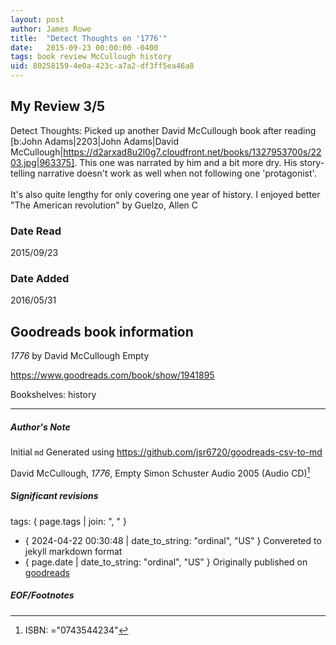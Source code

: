 ```yaml
---
layout: post
author: James Rowe
title:  "Detect Thoughts on '1776'"
date:   2015-09-23 00:00:00 -0400
tags: book review McCullough history
uid: 80258159-4e0a-423c-a7a2-df3ff5ea46a8
---
```


<!-- highly dependent on how you personally use jekyll templates, and how you want this to show up -->

## My Review 3/5

Detect Thoughts: Picked up another David McCullough book after reading [b:John Adams|2203|John Adams|David McCullough|https://d2arxad8u2l0g7.cloudfront.net/books/1327953700s/2203.jpg|963375]. This one was narrated by him and a bit more dry. His story-telling narrative doesn't work as well when not following one 'protagonist'.<br/><br/>It's also quite lengthy for only covering one year of history. I enjoyed better "The American revolution" by Guelzo, Allen C

### Date Read
2015/09/23

### Date Added
2016/05/31

## Goodreads book information

*1776* by David McCullough
Empty

https://www.goodreads.com/book/show/1941895

Bookshelves: history

---

##### Author's Note

Initial `md` Generated using https://github.com/jsr6720/goodreads-csv-to-md

David McCullough, *1776*, Empty Simon  Schuster Audio 2005 (Audio CD)[^1]

##### Significant revisions

tags: { page.tags | join: ", " } <!-- todo move this somewhere -->

- { 2024-04-22 00:30:48 | date_to_string: "ordinal", "US" } Convereted to jekyll markdown format 
- { page.date | date_to_string: "ordinal", "US" } Originally published on [goodreads](https://www.goodreads.com)

##### EOF/Footnotes

[^1]: ISBN: ="0743544234"